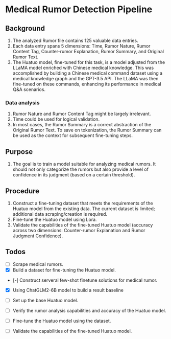 # Medical Rumor Detection Pipeline

## Background

1. The analyzed Rumor file contains 125 valuable data entries.
2. Each data entry spans 5 dimensions: Time, Rumor Nature, Rumor Content Tag, Counter-rumor Explanation, Rumor Summary, and Original Rumor Text.
3. The Huatuo model, fine-tuned for this task, is a model adjusted from the LLaMA model enriched with Chinese medical knowledge. This was accomplished by building a Chinese medical command dataset using a medical knowledge graph and the GPT-3.5 API. The LLaMA was then fine-tuned on these commands, enhancing its performance in medical Q&A scenarios.

### Data analysis

1. Rumor Nature and Rumor Content Tag might be largely irrelevant.
2. Time could be used for logical validation.
3. In most cases, the Rumor Summary is a correct abstraction of the Original Rumor Text. To save on tokenization, the Rumor Summary can be used as the context for subsequent fine-tuning steps.

## Purpose

1. The goal is to train a model suitable for analyzing medical rumors. It should not only categorize the rumors but also provide a level of confidence in its judgment (based on a certain threshold).

## Procedure

1. Construct a fine-tuning dataset that meets the requirements of the Huatuo model from the existing data. The current dataset is limited; additional data scraping/creation is required.
2. Fine-tune the Huatuo model using Lora.
3. Validate the capabilities of the fine-tuned Huatuo model (accuracy across two dimensions: Counter-rumor Explanation and Rumor Judgment Confidence).

## Todos

- [ ] Scrape medical rumors.
- [x] Build a dataset for fine-tuning the Huatuo model.
- [-] Construct serveral few-shot finetune solutions for medical rumor.
- [x] Using ChatGLM2-6B model to build a result baseline
- [ ] Set up the base Huatuo model.
- [ ] Verify the rumor analysis capabilities and accuracy of the Huatuo model.
- [ ] Fine-tune the Huatuo model using the dataset.
- [ ] Validate the capabilities of the fine-tuned Huatuo model.

